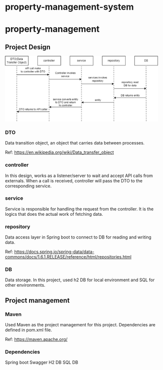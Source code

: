 ﻿# property-management-system
# property-management

## Project Design

![project-design](property-management.png)

### DTO
Data transition object, an object that carries data between processes.

Ref: https://en.wikipedia.org/wiki/Data_transfer_object

### controller
In this design, works as a listener/server to wait and accept API calls from externals. When a call is received, controller will pass the DTO to the corresponding service.

### service
Service is responsible for handling the request from the controller. It is the logics that does the actual work of fetching data.

### repository
Data access layer in Spring boot to connect to DB for reading and writing data.

Ref: https://docs.spring.io/spring-data/data-commons/docs/1.6.1.RELEASE/reference/html/repositories.html

### DB
Data storage.
In this project, used h2 DB for local environment and SQL for other environments.

## Project management
### Maven
Used Maven as the project management for this project. Dependencies are defined in pom.xml file.

Ref: https://maven.apache.org/

### Dependencies
Spring boot
Swagger
H2 DB
SQL DB
